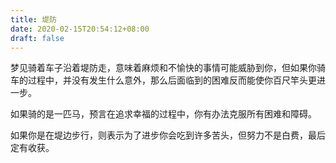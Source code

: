 ```yaml
---
title: 堤防
date: 2020-02-15T20:54:12+08:00
draft: false
---
```


梦见骑着车子沿着堤防走，意味着麻烦和不愉快的事情可能威胁到你，但如果你骑车的过程中，并没有发生什么意外，那么后面临到的困难反而能使你百尺竿头更进一步。

如果骑的是一匹马，预言在追求幸福的过程中，你有办法克服所有困难和障碍。

如果你是在堤边步行，则表示为了进步你会吃到许多苦头，但努力不是白费，最后定有收获。

